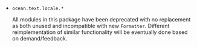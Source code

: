 * `ocean.text.locale.*`

  All modules in this package have been deprecated with no replacement as both
  unused and incompatible with new `Formatter`. Different reimplementation of
  similar functionality will be eventually done based on demand/feedback.
